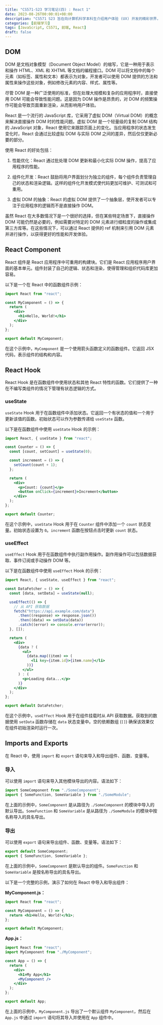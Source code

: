 ```yaml
---
title: "CS571-S23 学习笔记(四) : React 1"
date: 2023-08-26T00:00:01+08:00
description: "CS571 S23 旨在向计算机科学本科生介绍用户体验 (UX) 开发的精彩世界，这是我在这门课的学习笔记。本节关键词：DOM,Component,Hook,useState,useEffect,Imports and Exports"
categories: [前端学习]
tags: [JavaScript, CS571, 前端, React]
draft: false
---
```


## DOM

DOM 是文档对象模型（Document Object Model）的缩写，它是一种用于表示和操作 HTML、XML 和 XHTML 等文档的编程接口。DOM 可以将文档中的每个元素（如标签、属性和文本）都表示为对象，开发者可以使用 DOM 提供的方法和属性来操作这些对象，例如修改元素的内容、样式、属性等。

尽管 DOM 是一种广泛使用的标准，但在处理大规模和复杂的应用程序时，直接使用 DOM 可能会导致性能问题。这是因为 DOM 操作是昂贵的，对 DOM 的频繁操作可能会导致页面重新渲染，从而影响用户体验。

React 是一个流行的 JavaScript 库，它采用了虚拟 DOM（Virtual DOM）的概念来解决直接操作 DOM 时的性能问题。虚拟 DOM 是一个轻量级的复制 DOM 结构的 JavaScript 对象，React 使用它来跟踪页面上的变化。当应用程序的状态发生变化时，React 会通过比较虚拟 DOM 与实际 DOM 之间的差异，然后仅仅更新必要的部分。

使用 React 的好处包括：

1. 性能优化：React 通过批处理 DOM 更新和最小化实际 DOM 操作，提高了应用程序的性能。

2. 组件化开发：React 鼓励将用户界面划分为独立的组件，每个组件负责管理自己的状态和渲染逻辑。这样的组件化开发模式使代码更加可维护、可测试和可重用。

3. 虚拟 DOM 的抽象：React 的虚拟 DOM 提供了一个抽象层，使开发者可以专注于应用程序的逻辑而不是直接操作 DOM。

虽然 React 在大多数情况下是一个很好的选择，但在某些特定场景下，直接操作 DOM 可能仍然是必要的，例如需要对特定的 DOM 元素进行细粒度的操作或集成第三方库等。在这些情况下，可以通过 React 提供的 ref 机制来引用 DOM 元素并进行操作，以获得更好的性能和开发体验。

## React Component

React 组件是 React 应用程序中可重用的构建块。它们是 React 应用程序用户界面的基本单元。组件封装了自己的逻辑、状态和渲染，使得管理和组织代码库更加容易。

以下是一个在 React 中的函数组件示例：

```jsx
import React from "react";

const MyComponent = () => {
  return (
    <div>
      <h1>Hello, World!</h1>
    </div>
  );
};

export default MyComponent;
```

在这个示例中，`MyComponent` 是一个使用箭头函数定义的函数组件。它返回 JSX 代码，表示组件的结构和内容。

## React Hook

React Hook 是在函数组件中使用状态和其他 React 特性的函数。它们提供了一种在不编写类组件的情况下管理有状态逻辑的方式。

### useState

`useState` Hook 用于在函数组件中添加状态。它返回一个有状态的值和一个用于更新该值的函数。初始状态可以作为参数传递给 `useState` 函数。

以下是在函数组件中使用 `useState` Hook 的示例：

```jsx
import React, { useState } from "react";

const Counter = () => {
  const [count, setCount] = useState(0);

  const increment = () => {
    setCount(count + 1);
  };

  return (
    <div>
      <p>Count: {count}</p>
      <button onClick={increment}>Increment</button>
    </div>
  );
};

export default Counter;
```

在这个示例中，`useState` Hook 用于在 `Counter` 组件中添加一个 `count` 状态变量。初始状态设置为 `0`。`increment` 函数在按钮点击时更新 `count` 状态。

### useEffect

`useEffect` Hook 用于在函数组件中执行副作用操作。副作用操作可以包括数据获取、事件订阅或手动操作 DOM 等。

以下是在函数组件中使用 `useEffect` Hook 的示例：

```jsx
import React, { useState, useEffect } from "react";

const DataFetcher = () => {
  const [data, setData] = useState(null);

  useEffect(() => {
    // 从 API 获取数据
    fetch("https://api.example.com/data")
      .then((response) => response.json())
      .then((data) => setData(data))
      .catch((error) => console.error(error));
  }, []);

  return (
    <div>
      {data ? (
        <ul>
          {data.map((item) => (
            <li key={item.id}>{item.name}</li>
          ))}
        </ul>
      ) : (
        <p>Loading data...</p>
      )}
    </div>
  );
};

export default DataFetcher;
```

在这个示例中，`useEffect` Hook 用于在组件挂载时从 API 获取数据。获取到的数据使用 `setData` 函数存储在 `data` 状态变量中。空的依赖数组 (`[]`) 确保该效果仅在组件初始渲染时运行一次。

## Imports and Exports

在 React 中，使用 `import` 和 `export` 语句来导入和导出组件、函数、变量等。

### 导入

可以使用 `import` 语句来导入其他模块导出的内容。语法如下：

```jsx
import SomeComponent from "./SomeComponent";
import { SomeFunction, SomeVariable } from "./SomeModule";
```

在上面的示例中，`SomeComponent` 是从路径为 `./SomeComponent` 的模块中导入的默认导出。`SomeFunction` 和 `SomeVariable` 是从路径为 `./SomeModule` 的模块中按名称导入的具名导出。

### 导出

可以使用 `export` 语句来导出组件、函数、变量等。语法如下：

```jsx
export default SomeComponent;
export { SomeFunction, SomeVariable };
```

在上面的示例中，`SomeComponent` 是默认导出的组件。`SomeFunction` 和 `SomeVariable` 是按名称导出的具名导出。

以下是一个完整的示例，演示了如何在 React 中导入和导出组件：

**MyComponent.js：**

```jsx
import React from "react";

const MyComponent = () => {
  return <h1>Hello, World!</h1>;
};

export default MyComponent;
```

**App.js：**

```jsx
import React from "react";
import MyComponent from "./MyComponent";

const App = () => {
  return (
    <div>
      <h1>My App</h1>
      <MyComponent />
    </div>
  );
};

export default App;
```

在上面的示例中，`MyComponent.js` 导出了一个默认组件 `MyComponent`，然后在 `App.js` 中通过 `import` 语句将其导入并使用在 `App` 组件中。
